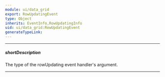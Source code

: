 ```yaml
---
module: ui/data_grid
export: RowUpdatingEvent
type: Object
inherits: EventInfo,RowUpdatingInfo
uid: ui/data_grid:RowUpdatingEvent
generateTypeLink: 
---
```

---
##### shortDescription
The type of the rowUpdating event handler's argument.

---
<!-- Description goes here -->